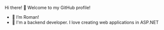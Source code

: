Hi there! 👋
Welcome to my GitHub profile!

- 👋 I’m Roman!
- 👀 I'm a backend developer. I love creating web applications in ASP.NET
